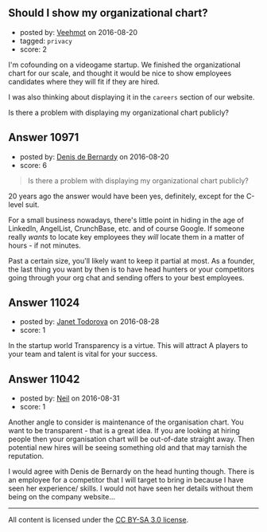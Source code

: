 ## Should I show my organizational chart?

- posted by: [Veehmot](https://stackexchange.com/users/29799/veehmot) on 2016-08-20
- tagged: `privacy`
- score: 2

I'm cofounding on a videogame startup. We finished the organizational chart for our scale, and thought it would be nice to show employees candidates where they will fit if they are hired.

I was also thinking about displaying it in the `careers` section of our website.

Is there a problem with displaying my organizational chart publicly?


## Answer 10971

- posted by: [Denis de Bernardy](https://stackexchange.com/users/182468/denis-de-bernardy) on 2016-08-20
- score: 6

> Is there a problem with displaying my organizational chart publicly?

20 years ago the answer would have been yes, definitely, except for the C-level suit.

For a small business nowadays, there's little point in hiding in the age of LinkedIn, AngelList, CrunchBase, etc. and of course Google. If someone really _wants_ to locate key employees they _will_ locate them in a matter of hours - if not minutes.

Past a certain size, you'll likely want to keep it partial at most. As a founder, the last thing you want by then is to have head hunters or your competitors going through your org chat and sending offers to your best employees.


## Answer 11024

- posted by: [Janet Todorova](https://stackexchange.com/users/7047617/janet-todorova) on 2016-08-28
- score: 1

In the startup world Transparency is a virtue. This will attract A players to your team and talent is vital for your success.


## Answer 11042

- posted by: [Neil](https://stackexchange.com/users/2711480/neil) on 2016-08-31
- score: 1

Another angle to consider is maintenance of the organisation chart. You want to be transparent - that is a great idea. If you are looking at hiring people then your organisation chart will be out-of-date straight away. Then potential new hires will be seeing something old and that may tarnish the reputation. 

I would agree with Denis de Bernardy on the head hunting though. There is an employee for a competitor that I will target to bring in because I have seen her experience/ skills. I would not have seen her details without them being on the company website...



---

All content is licensed under the [CC BY-SA 3.0 license](https://creativecommons.org/licenses/by-sa/3.0/).
